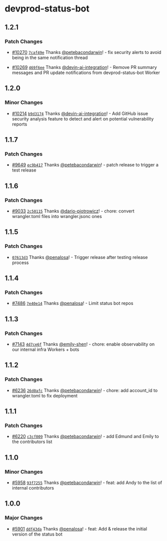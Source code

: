 # devprod-status-bot

## 1.2.1

### Patch Changes

- [#10270](https://github.com/cloudflare/workers-sdk/pull/10270) [`7caf49e`](https://github.com/cloudflare/workers-sdk/commit/7caf49ef5e25ec3326dfc46f157057ec109a3131) Thanks [@petebacondarwin](https://github.com/petebacondarwin)! - fix security alerts to avoid being in the same notification thread

- [#10269](https://github.com/cloudflare/workers-sdk/pull/10269) [`469f6ee`](https://github.com/cloudflare/workers-sdk/commit/469f6eec9a2a2d29317720f0be6af5bd1fa02404) Thanks [@devin-ai-integration](https://github.com/apps/devin-ai-integration)! - Remove PR summary messages and PR update notifications from devprod-status-bot Worker

## 1.2.0

### Minor Changes

- [#10214](https://github.com/cloudflare/workers-sdk/pull/10214) [`b9d3174`](https://github.com/cloudflare/workers-sdk/commit/b9d317490a0236f3472646b175b75891290e41ef) Thanks [@devin-ai-integration](https://github.com/apps/devin-ai-integration)! - Add GitHub issue security analysis feature to detect and alert on potential vulnerability reports

## 1.1.7

### Patch Changes

- [#9649](https://github.com/cloudflare/workers-sdk/pull/9649) [`ec9b417`](https://github.com/cloudflare/workers-sdk/commit/ec9b417f8ed711e7b5044410e83d781f123a6a62) Thanks [@petebacondarwin](https://github.com/petebacondarwin)! - patch release to trigger a test release

## 1.1.6

### Patch Changes

- [#9033](https://github.com/cloudflare/workers-sdk/pull/9033) [`2c50115`](https://github.com/cloudflare/workers-sdk/commit/2c501151d3d1a563681cdb300a298b83862b60e2) Thanks [@dario-piotrowicz](https://github.com/dario-piotrowicz)! - chore: convert wrangler.toml files into wrangler.jsonc ones

## 1.1.5

### Patch Changes

- [`07613d3`](https://github.com/cloudflare/workers-sdk/commit/07613d3b231779466ca2528ce07385552ec73501) Thanks [@penalosa](https://github.com/penalosa)! - Trigger release after testing release process

## 1.1.4

### Patch Changes

- [#7486](https://github.com/cloudflare/workers-sdk/pull/7486) [`7e40e14`](https://github.com/cloudflare/workers-sdk/commit/7e40e145a8c3642c493a2f082eb32a1231c62ff8) Thanks [@penalosa](https://github.com/penalosa)! - Limit status bot repos

## 1.1.3

### Patch Changes

- [#7143](https://github.com/cloudflare/workers-sdk/pull/7143) [`4d7ce6f`](https://github.com/cloudflare/workers-sdk/commit/4d7ce6fd9fc80a0920a97dae14726c79012337b1) Thanks [@emily-shen](https://github.com/emily-shen)! - chore: enable observability on our internal infra Workers + bots

## 1.1.2

### Patch Changes

- [#6236](https://github.com/cloudflare/workers-sdk/pull/6236) [`26d0afc`](https://github.com/cloudflare/workers-sdk/commit/26d0afca80b2baf8ef79b1f4330e606b7d692adc) Thanks [@petebacondarwin](https://github.com/petebacondarwin)! - chore: add account_id to wrangler.toml to fix deployment

## 1.1.1

### Patch Changes

- [#6220](https://github.com/cloudflare/workers-sdk/pull/6220) [`c3cf009`](https://github.com/cloudflare/workers-sdk/commit/c3cf00984c16d3e865059fbd0f05fff28d8668cc) Thanks [@petebacondarwin](https://github.com/petebacondarwin)! - add Edmund and Emily to the contributors list

## 1.1.0

### Minor Changes

- [#5958](https://github.com/cloudflare/workers-sdk/pull/5958) [`93f7255`](https://github.com/cloudflare/workers-sdk/commit/93f725588a96a8baee408b273a57eb2dba9280d9) Thanks [@petebacondarwin](https://github.com/petebacondarwin)! - feat: add Andy to the list of internal contributors

## 1.0.0

### Major Changes

- [#5901](https://github.com/cloudflare/workers-sdk/pull/5901) [`ddf43da`](https://github.com/cloudflare/workers-sdk/commit/ddf43da91e4ec46249e38ccbb9498bb22085ebe1) Thanks [@penalosa](https://github.com/penalosa)! - feat: Add & release the initial version of the status bot
